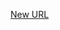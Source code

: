 



[New URL](../file-___home_harshil_Desktop_open-source_palisadoes_talawa_lib_models_asymetric_keys_asymetric_keys/)


